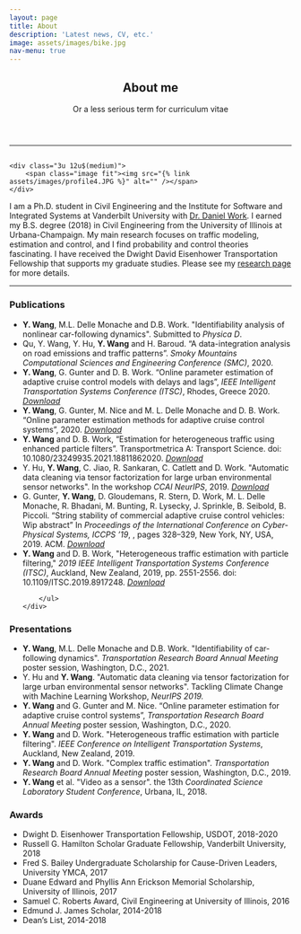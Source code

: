 ```yaml
---
layout: page
title: About
description: 'Latest news, CV, etc.'
image: assets/images/bike.jpg
nav-menu: true
---
```


<!-- Main -->
<div id="main" class="alt">

<!-- One -->
<section id="one">
	<div class="inner">
		<header class="major">
			<h1>About me</h1>
			<span>Or a less serious term for curriculum vitae</span>
		</header>


<hr class="major" />

<!-- Elements -->

<div class="row 200%">
<div class="1u 12u$(medium)">
	<h1></h1>
</div>

	<div class="3u 12u$(medium)">
		<span class="image fit"><img src="{% link assets/images/profile4.JPG %}" alt="" /></span>
	</div>


<div class="7u$ 12u$(medium)">
	<p>I am a Ph.D. student in Civil Engineering and the Institute for Software and Integrated Systems at Vanderbilt University with <a href="https://lab-work.github.io/">Dr. Daniel Work</a>. I earned my B.S. degree (2018) in Civil Engineering from the University of Illinois at Urbana-Champaign. My main research focuses on traffic modeling, estimation and control, and I find probability and control theories fascinating. I have received the Dwight David Eisenhower Transportation Fellowship that supports my graduate studies. Please see my <a href="https://yanbingwang.com/research.html">research page</a> for more details.</p>
</div>
</div>


<hr class="major" />

<div class="row">
	<div class="3u 12u$(medium)">
		<h3>Publications</h3>
	</div>
	<div class="9u 12u$(medium)">
		<ul class="alt">
			<li><b>Y. Wang</b>, M.L. Delle Monache and D.B. Work. "Identifiability analysis of nonlinear car-following dynamics". Submitted to <i>Physica D</i>.
			</li>
			<li>Qu, Y. Wang, Y. Hu, <b>Y. Wang</b> and H. Baroud. “A data-integration analysis on road emissions and traffic patterns”. <i>Smoky Mountains Computational Sciences and Engineering Conference (SMC)</i>, 2020.
			</li>
			<li><b>Y. Wang</b>, G. Gunter and D. B. Work. “Online parameter estimation of adaptive cruise control models with delays and lags”, <i>IEEE Intelligent Transportation Systems Conference (ITSC)</i>, Rhodes, Greece 2020. <a href="https://ieeexplore.ieee.org/document/9294538"><em>Download</em></a>
			</li>
			<li><b>Y. Wang</b>, G. Gunter, M. Nice and M. L. Delle Monache and D. B. Work. “Online parameter estimation methods for adaptive cruise control systems”, 2020. <a href="https://ieeexplore.ieee.org/document/9195163"><em>Download</em></a>
			</li>
			<li><b>Y. Wang</b> and D. B. Work, “Estimation for heterogeneous traffic using enhanced particle filters”. Transportmetrica A: Transport Science. doi: 10.1080/23249935.2021.18811862020. <a href="https://doi.org/10.1080/23249935.2021.1881186"><em>Download</em></a>
			</li>
			<li>Y. Hu, <b>Y. Wang</b>, C. Jiao, R. Sankaran, C. Catlett and D. Work. "Automatic data cleaning via tensor factorization for large urban environmental sensor networks". In the workshop <i>CCAI NeurIPS</i>, 2019. <a href="https://www.climatechange.ai/CameraReadySubmissions%202-119/68/CameraReadySubmission/NIPS2019_CC_workshop_cameraready.pdf"><em>Download</em></a>
			</li>
			<li>G. Gunter, <b>Y. Wang</b>, D. Gloudemans, R. Stern, D. Work, M. L. Delle Monache, R. Bhadani, M. Bunting, R. Lysecky, J. Sprinkle, B. Seibold, B. Piccoli. “String stability of commercial adaptive cruise control vehicles: Wip abstract” In <i>Proceedings of the International Conference on Cyber-Physical Systems, ICCPS ’19</i>, , pages 328–329, New York, NY, USA, 2019. ACM. <a href="https://dl.acm.org/doi/10.1145/3302509.3313325"><em>Download</em></a>
			</li>
			<li><b>Y. Wang</b> and D. B. Work, "Heterogeneous traffic estimation with particle filtering," <i>2019 IEEE Intelligent Transportation Systems Conference (ITSC)</i>, Auckland, New Zealand, 2019, pp. 2551-2556. doi: 10.1109/ITSC.2019.8917248. <a href="https://ieeexplore.ieee.org/abstract/document/8917248"><em>Download</em></a>
			</li>

		</ul>
	</div>
</div>




<div class="row">
	<div class="3u 12u$(medium)">
		<h3>Presentations</h3>
	</div>
<div class="9u 12u$(medium)">
	<ul class="alt">
		<li><b>Y. Wang</b>, M.L. Delle Monache and D.B. Work. "Identifiability of car-following dynamics". <i>Transportation Research Board Annual Meeting</i> poster session, Washington, D.C., 2021.
		</li>
			<li>Y. Hu and <b>Y. Wang</b>. "Automatic data cleaning via tensor factorization for large urban environmental sensor networks". Tackling Climate Change with Machine Learning Workshop, <i>NeurIPS 2019.</i>
			</li>
			<li><b>Y. Wang</b> and G. Gunter and M. Nice. “Online parameter estimation for adaptive cruise control systems”, <i>Transportation Research Board Annual Meeting</i> poster session, Washington, D.C., 2020.</li>
			<li><b>Y. Wang</b> and D. Work. "Heterogeneous traffic estimation with particle filtering". <i>IEEE Conference on Intelligent Transportation Systems</i>, Auckland, New Zealand, 2019.</li>
			<li><b>Y. Wang</b> and D. Work. "Complex traffic estimation". <i>Transportation Research Board Annual Meeting</i> poster session, Washington, D.C., 2019.
			</li>
			<li><b>Y. Wang</b> et al. "Video as a sensor". the 13th <i>Coordinated Science Laboratory Student Conference</i>, Urbana, IL, 2018.
			</li>
	</ul>
</div>
</div>


<div class="row">
	<div class="3u 12u$(medium)">
		<h3>Awards</h3>
	</div>
<div class="9u 12u$(medium)">
	<ul class="alt">
		<li>Dwight D. Eisenhower Transportation Fellowship, USDOT, 2018-2020</li>
		<li>Russell G. Hamilton Scholar  Graduate Fellowship, Vanderbilt University, 2018</li>
		<li>Fred S. Bailey Undergraduate Scholarship for Cause-Driven Leaders, University YMCA, 2017</li>
		<li>Duane Edward and Phyllis Ann Erickson Memorial Scholarship, University of Illinois, 2017</li>
		<li>Samuel C. Roberts Award, Civil Engineering at University of Illinois, 2016</li>
		<li>Edmund J. James Scholar, 2014-2018</li>
		<li>Dean’s List, 2014-2018</li>
	</ul>
</div>
</div>
